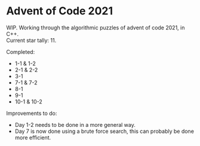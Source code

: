# Advent of Code 2021
WIP. Working through the algorithmic puzzles of advent of code 2021, in C++.  
Current star tally: 11.

Completed:
- 1-1 & 1-2
- 2-1 & 2-2
- 3-1
- 7-1 & 7-2
- 8-1
- 9-1
- 10-1 & 10-2

Improvements to do:

- Day 1-2 needs to be done in a more general way.
- Day 7 is now done using a brute force search, this can probably be done more efficient.
